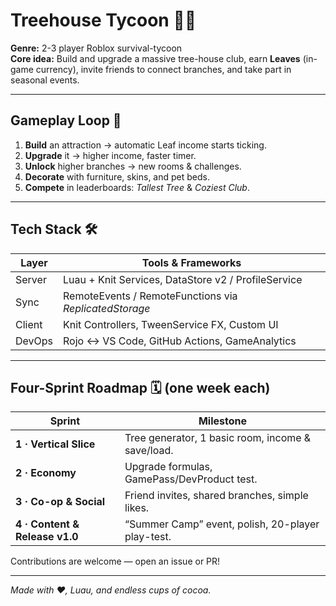 # Treehouse Tycoon 🌳🎈

**Genre:** 2-3 player Roblox survival-tycoon  
**Core idea:** Build and upgrade a massive tree-house club, earn **Leaves** (in-game currency), invite friends to connect branches, and take part in seasonal events.

---

## Gameplay Loop 🚀
1. **Build** an attraction → automatic Leaf income starts ticking.  
2. **Upgrade** it → higher income, faster timer.  
3. **Unlock** higher branches → new rooms & challenges.  
4. **Decorate** with furniture, skins, and pet beds.  
5. **Compete** in leaderboards: *Tallest Tree* & *Coziest Club*.

---

## Tech Stack 🛠️
| Layer | Tools & Frameworks |
|-------|--------------------|
| Server | Luau + Knit Services, DataStore v2 / ProfileService |
| Sync   | RemoteEvents / RemoteFunctions via *ReplicatedStorage* |
| Client | Knit Controllers, TweenService FX, Custom UI |
| DevOps | Rojo ↔ VS Code, GitHub Actions, GameAnalytics |

---

## Four-Sprint Roadmap 🗓️ (one week each)

| Sprint | Milestone |
|--------|-----------|
| **1 · Vertical Slice** | Tree generator, 1 basic room, income & save/load. |
| **2 · Economy** | Upgrade formulas, GamePass/DevProduct test. |
| **3 · Co-op & Social** | Friend invites, shared branches, simple likes. |
| **4 · Content & Release v1.0** | “Summer Camp” event, polish, 20-player play-test. |

Contributions are welcome — open an issue or PR!

---

*Made with ❤️, Luau, and endless cups of cocoa.*
